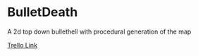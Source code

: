 # BulletDeath
A 2d top down bullethell with procedural generation of the map


[Trello Link](https://trello.com/b/GufxXKxW/bullethellgame)

